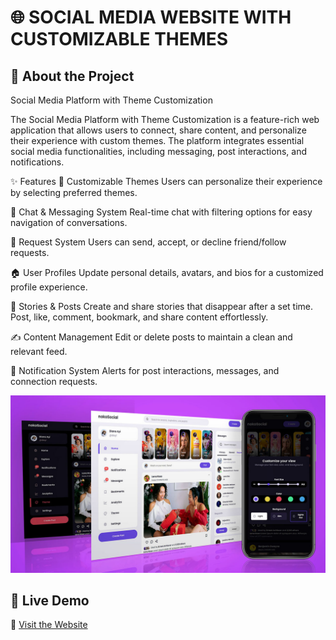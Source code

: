 # 🌐 SOCIAL MEDIA WEBSITE WITH CUSTOMIZABLE THEMES


## 🌟 About the Project  

 Social Media Platform with Theme Customization

The Social Media Platform with Theme Customization is a feature-rich web application that allows users to connect, share content, and personalize their experience with custom themes. The platform integrates essential social media functionalities, including messaging, post interactions, and notifications.

✨ Features
🎨 Customizable Themes
Users can personalize their experience by selecting preferred themes.

💬 Chat & Messaging System
Real-time chat with filtering options for easy navigation of conversations.

🤝 Request System
Users can send, accept, or decline friend/follow requests.

🏠 User Profiles
Update personal details, avatars, and bios for a customized profile experience.

📖 Stories & Posts
Create and share stories that disappear after a set time.
Post, like, comment, bookmark, and share content effortlessly.

✍️ Content Management
Edit or delete posts to maintain a clean and relevant feed.

🔔 Notification System
Alerts for post interactions, messages, and connection requests.



![Project Preview](./images/socials.jpg)



## 🚀 Live Demo  
🔗 [Visit the Website](https://social-media-website-vert.vercel.app/)












